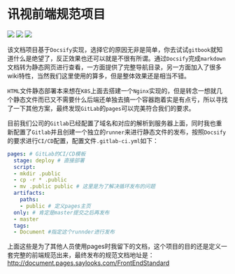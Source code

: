 # 讯视前端规范项目

 <p align="left">
    <img src="https://img.shields.io/badge/GitLab%20Pages-10.0.2-red.svg" />
     <img src="https://img.shields.io/badge/GitLab%20CI-10.0.2-red.svg" />
     <img src="https://img.shields.io/badge/docsify-10.0.2-green.svg" />
 </p>  

该文档项目基于`Docsify`实现，选择它的原因无非是简单，你去试试`gitbook`就知道什么是绝望了，反正效果也还可以就是不很有所谓。通过`Docsify`完成`markdown`文档转为静态网页进行查看，一方面提供了完整导航目录，另一方面加入了很多wiki特性，当然我们这里使用的算多，但是整体效果还是相当不错。

`HTML`文件静态部署本来想在`K8S`上面去搭建一个`Nginx`实现的，但是转念一想就几个静态文件而已又不需要什么后端还单独去搞一个容器跑着实是有点亏，所以寻找了一下其他方案，最终发现`GitLab`的`pages`可以完美符合我们的要求。

目前我们公司的`Gitlab`已经配置了域名和对应的解析到服务器上面，同时我也重新配置了`Gitlab`并且创建一个独立的`runner`来进行静态文件的发布，按照`Docsify`的要求进行`CI/CD`配置，配置文件`.gitlab-ci.yml`如下：

```yml
pages: # GitLab的CI/CD模板
  stage: deploy # 直接部署
  script:
  - mkdir .public
  - cp -r * .public
  - mv .public public # 这里是为了解决循环发布的问题
  artifacts:
    paths:
    - public # 定义pages主页
  only: # 肯定是master提交之后再发布
  - master
  tags:
  - Document #指定这个runnder进行发布
```

上面这些是为了其他人员使用pages时我留下的文档，这个项目的目的还是定义一套完整的前端规范出来，最终发布的规范文档地址是：http://document.pages.saylooks.com/FrontEndStandard